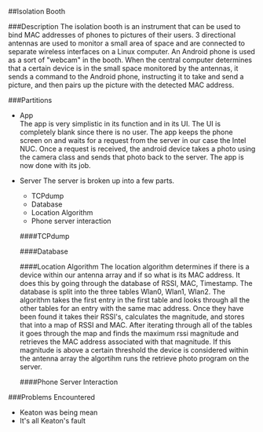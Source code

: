 ##Isolation Booth

###Description
The isolation booth is an instrument that can be used to bind MAC addresses of phones to pictures of their users. 3 directional antennas are used to monitor a small area of space and are connected to separate wireless interfaces on a Linux computer. An Android phone is used as a sort of "webcam" in the booth. When the central computer determines that a certain device is in the small space monitored by the antennas, it sends a command to the Android phone, instructing it to take and send a picture, and then pairs up the picture with the detected MAC address.

###Partitions
*    App  
        The app is very simplistic in its function and in its UI. The UI is completely blank since there is no user. The app keeps the phone screen on and waits for a request from the server in our case the Intel NUC. Once a request is received, the android device takes a photo using the camera class and sends that photo back to the server. The app is now done with its job.
*    Server
		The server is broken up into a few parts.
		-    TCPdump
		-    Database
		-    Location Algorithm
		-    Phone server interaction

		####TCPdump

		####Database

		####Location Algorithm
		The location algorithm determines if there is a device within our antenna array and if so what is its MAC address. It does this by going through the database of RSSI, MAC, Timestamp. The database is split into the three tables Wlan0, Wlan1, Wlan2. The algorithm takes the first entry in the first table and looks through all the other tables for an entry with the same mac address. Once they have been found it takes their RSSI's, calculates the magnitude, and stores that into a map of RSSI and MAC. After iterating through all of the tables it goes through the map and finds the maximum rssi magnitude and retrieves the MAC address associated with that magnitude. If this magnitude is above a certain threshold the device is considered within the antenna array the algortihm runs the retrieve photo program on the server.

		####Phone Server Interaction

###Problems Encountered
*    Keaton was being mean
*    It's all Keaton's fault

